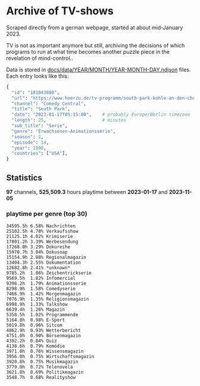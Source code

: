 # Archive of TV-shows

Scraped directly from a german webpage, started at about mid-January 2023.

TV is not as important anymore but still, archiving the decisions of which programs to run at what time
becomes another puzzle piece in the revelation of mind-control.. 

Data is stored in [docs/data/YEAR/MONTH/YEAR-MONTH-DAY.ndjson](docs/data/) files. 
Each entry looks like this:

```python
{
  "id": "181043890", 
  "url": "https://www.hoerzu.de/tv-programm/south-park-kohle-an-den-chefkoch/bid_181043890/", 
  "channel": "Comedy Central", 
  "title": "South Park", 
  "date": "2023-01-17T05:15:00",    # probably Europe/Berlin timezone 
  "length": 25,                     # minutes 
  "sub_title": "Serie", 
  "genre": "Erwachsenen-Animationsserie", 
  "season": 2, 
  "episode": 14, 
  "year": 1998, 
  "countries": ["USA"],
}
```

## Statistics

**97** channels, **525,509.3** hours playtime between **2023-01-17** and **2023-11-05**


### playtime per genre (top 30)

    34595.5h 6.58% Nachrichten
    25102.5h 4.78% Verkaufsshow
    21125.1h 4.02% Krimiserie
    17801.2h 3.39% Werbesendung
    17268.0h 3.29% Dokureihe
    15970.7h 3.04% Dokusoap
    15154.9h 2.88% Regionalmagazin
    13404.3h 2.55% Dokumentation
    12682.8h 2.41% *unknown*
    9785.2h  1.86% Zeichentrickserie
    9569.5h  1.82% Infomercial
    9398.2h  1.79% Animationsserie
    8298.9h  1.58% Comedyserie
    7466.9h  1.42% Morgenmagazin
    7076.9h  1.35% Religionsmagazin
    6998.9h  1.33% Talkshow
    6639.4h  1.26% Magazin
    5358.5h  1.02% Programmende
    5164.8h  0.98% E-Sport
    5019.8h  0.96% Sitcom
    4862.9h  0.93% Wetterbericht
    4751.0h  0.90% Börsenmagazin
    4392.2h  0.84% Quiz
    4138.6h  0.79% Komödie
    3971.0h  0.76% Wissensmagazin
    3956.0h  0.75% Wirtschaftsmagazin
    3920.8h  0.75% Musikmagazin
    3779.0h  0.72% Telenovela
    3621.8h  0.69% Politikmagazin
    3548.7h  0.68% Realityshow
